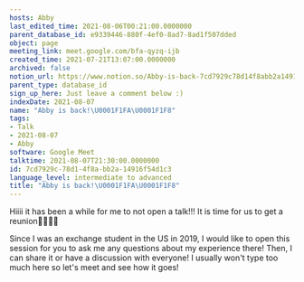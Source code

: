 ```yaml
---
hosts: Abby
last_edited_time: 2021-08-06T00:21:00.0000000
parent_database_id: e9339446-880f-4ef0-8ad7-8ad1f507dded
object: page
meeting_link: meet.google.com/bfa-qyzq-ijb
created_time: 2021-07-21T13:07:00.0000000
archived: false
notion_url: https://www.notion.so/Abby-is-back-7cd7929c78d14f8abb2a14916f54d1c3
parent_type: database_id
sign_up_here: Just leave a comment below :)
indexDate: 2021-08-07
name: "Abby is back!\U0001F1FA\U0001F1F8"
tags:
- Talk
- 2021-08-07
- Abby
software: Google Meet
talktime: 2021-08-07T21:30:00.0000000
id: 7cd7929c-78d1-4f8a-bb2a-14916f54d1c3
language_level: intermediate to advanced
title: "Abby is back!\U0001F1FA\U0001F1F8"
---
```


Hiiii it has been a while for me to not open a talk!!!
It is time for us to get a reunion🥰🥰👌🏻

Since I was an exchange student in the US in 2019, I would like to open this session for you to ask me any questions about my experience there! Then, I can share it or have a discussion with everyone! I usually won't type too much here so let's meet and see how it goes!







